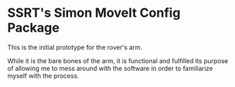 # SSRT's Simon MoveIt Config Package

This is the initial prototype for the rover's arm.

While it is the bare bones of the arm, it is functional and fulfilled its purpose of allowing me to mess around with the software in order to familiarize myself with the process.